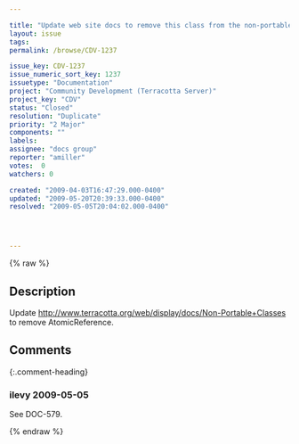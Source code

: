 ```yaml
---

title: "Update web site docs to remove this class from the non-portable classes page"
layout: issue
tags: 
permalink: /browse/CDV-1237

issue_key: CDV-1237
issue_numeric_sort_key: 1237
issuetype: "Documentation"
project: "Community Development (Terracotta Server)"
project_key: "CDV"
status: "Closed"
resolution: "Duplicate"
priority: "2 Major"
components: ""
labels: 
assignee: "docs group"
reporter: "amiller"
votes:  0
watchers: 0

created: "2009-04-03T16:47:29.000-0400"
updated: "2009-05-20T20:39:33.000-0400"
resolved: "2009-05-05T20:04:02.000-0400"




---
```


{% raw %}

## Description

<div markdown="1" class="description">

Update http://www.terracotta.org/web/display/docs/Non-Portable+Classes to remove AtomicReference.

</div>

## Comments


{:.comment-heading}
### **ilevy** <span class="date">2009-05-05</span>

<div markdown="1" class="comment">

See DOC-579.

</div>



{% endraw %}
